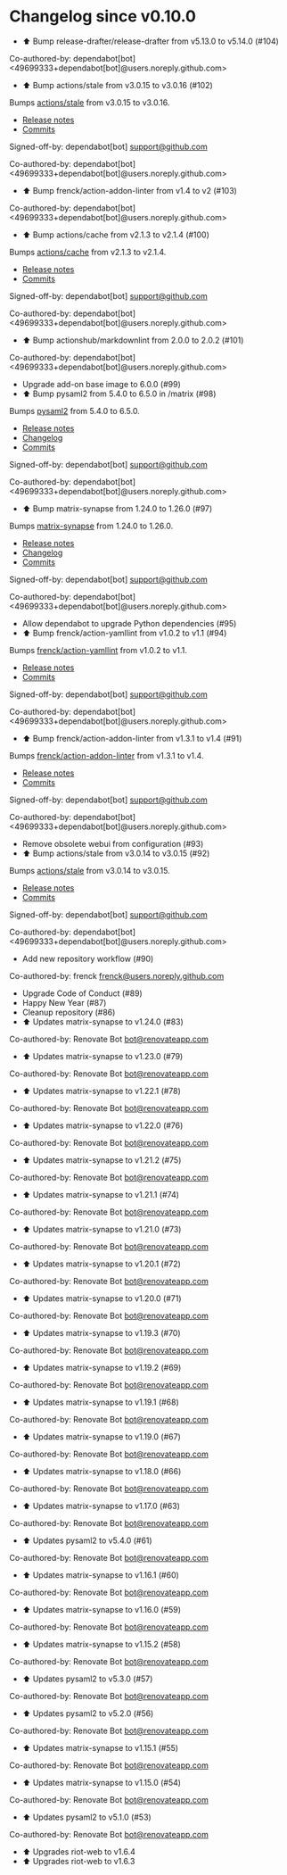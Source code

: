 # Changelog since v0.10.0
- ⬆️ Bump release-drafter/release-drafter from v5.13.0 to v5.14.0 (#104)

Co-authored-by: dependabot[bot] <49699333+dependabot[bot]@users.noreply.github.com> 
- ⬆️ Bump actions/stale from v3.0.15 to v3.0.16 (#102)

Bumps [actions/stale](https://github.com/actions/stale) from v3.0.15 to v3.0.16.
- [Release notes](https://github.com/actions/stale/releases)
- [Commits](https://github.com/actions/stale/compare/v3.0.15...9d6f46564a515a9ea11e7762ab3957ee58ca50da)

Signed-off-by: dependabot[bot] <support@github.com>

Co-authored-by: dependabot[bot] <49699333+dependabot[bot]@users.noreply.github.com> 
- ⬆️ Bump frenck/action-addon-linter from v1.4 to v2 (#103)

Co-authored-by: dependabot[bot] <49699333+dependabot[bot]@users.noreply.github.com> 
- ⬆️ Bump actions/cache from v2.1.3 to v2.1.4 (#100)

Bumps [actions/cache](https://github.com/actions/cache) from v2.1.3 to v2.1.4.
- [Release notes](https://github.com/actions/cache/releases)
- [Commits](https://github.com/actions/cache/compare/v2.1.3...26968a09c0ea4f3e233fdddbafd1166051a095f6)

Signed-off-by: dependabot[bot] <support@github.com>

Co-authored-by: dependabot[bot] <49699333+dependabot[bot]@users.noreply.github.com> 
- ⬆️ Bump actionshub/markdownlint from 2.0.0 to 2.0.2 (#101)

Co-authored-by: dependabot[bot] <49699333+dependabot[bot]@users.noreply.github.com> 
- Upgrade add-on base image to 6.0.0 (#99) 
- ⬆️ Bump pysaml2 from 5.4.0 to 6.5.0 in /matrix (#98)

Bumps [pysaml2](https://github.com/IdentityPython/pysaml2) from 5.4.0 to 6.5.0.
- [Release notes](https://github.com/IdentityPython/pysaml2/releases)
- [Changelog](https://github.com/IdentityPython/pysaml2/blob/master/CHANGELOG.md)
- [Commits](https://github.com/IdentityPython/pysaml2/compare/v5.4.0...v6.5.0)

Signed-off-by: dependabot[bot] <support@github.com>

Co-authored-by: dependabot[bot] <49699333+dependabot[bot]@users.noreply.github.com> 
- ⬆️ Bump matrix-synapse from 1.24.0 to 1.26.0 (#97)

Bumps [matrix-synapse](https://github.com/matrix-org/synapse) from 1.24.0 to 1.26.0.
- [Release notes](https://github.com/matrix-org/synapse/releases)
- [Changelog](https://github.com/matrix-org/synapse/blob/develop/CHANGES.md)
- [Commits](https://github.com/matrix-org/synapse/compare/v1.24.0...v1.26.0)

Signed-off-by: dependabot[bot] <support@github.com>

Co-authored-by: dependabot[bot] <49699333+dependabot[bot]@users.noreply.github.com> 
- Allow dependabot to upgrade Python dependencies (#95) 
- ⬆️ Bump frenck/action-yamllint from v1.0.2 to v1.1 (#94)

Bumps [frenck/action-yamllint](https://github.com/frenck/action-yamllint) from v1.0.2 to v1.1.
- [Release notes](https://github.com/frenck/action-yamllint/releases)
- [Commits](https://github.com/frenck/action-yamllint/compare/v1.0.2...e21bcc770907b7207a05453ca9f1eb7129c945d1)

Signed-off-by: dependabot[bot] <support@github.com>

Co-authored-by: dependabot[bot] <49699333+dependabot[bot]@users.noreply.github.com> 
- ⬆️ Bump frenck/action-addon-linter from v1.3.1 to v1.4 (#91)

Bumps [frenck/action-addon-linter](https://github.com/frenck/action-addon-linter) from v1.3.1 to v1.4.
- [Release notes](https://github.com/frenck/action-addon-linter/releases)
- [Commits](https://github.com/frenck/action-addon-linter/compare/v1.3.1...c82c5e9ca0ce5fc9b15756f1c0e39531b95d11b0)

Signed-off-by: dependabot[bot] <support@github.com>

Co-authored-by: dependabot[bot] <49699333+dependabot[bot]@users.noreply.github.com> 
- Remove obsolete webui from configuration (#93) 
- ⬆️ Bump actions/stale from v3.0.14 to v3.0.15 (#92)

Bumps [actions/stale](https://github.com/actions/stale) from v3.0.14 to v3.0.15.
- [Release notes](https://github.com/actions/stale/releases)
- [Commits](https://github.com/actions/stale/compare/v3.0.14...86561461b92875de77a8b2d2e75f004c826e8f45)

Signed-off-by: dependabot[bot] <support@github.com>

Co-authored-by: dependabot[bot] <49699333+dependabot[bot]@users.noreply.github.com> 
- Add new repository workflow (#90)

Co-authored-by: frenck <frenck@users.noreply.github.com> 
- Upgrade Code of Conduct (#89) 
- Happy New Year (#87) 
- Cleanup repository (#86) 
- ⬆ Updates matrix-synapse to v1.24.0 (#83)

Co-authored-by: Renovate Bot <bot@renovateapp.com> 
- ⬆️ Updates matrix-synapse to v1.23.0 (#79)

Co-authored-by: Renovate Bot <bot@renovateapp.com> 
- ⬆ Updates matrix-synapse to v1.22.1 (#78)

Co-authored-by: Renovate Bot <bot@renovateapp.com> 
- ⬆ Updates matrix-synapse to v1.22.0 (#76)

Co-authored-by: Renovate Bot <bot@renovateapp.com> 
- ⬆ Updates matrix-synapse to v1.21.2 (#75)

Co-authored-by: Renovate Bot <bot@renovateapp.com> 
- ⬆ Updates matrix-synapse to v1.21.1 (#74)

Co-authored-by: Renovate Bot <bot@renovateapp.com> 
- ⬆ Updates matrix-synapse to v1.21.0 (#73)

Co-authored-by: Renovate Bot <bot@renovateapp.com> 
- ⬆ Updates matrix-synapse to v1.20.1 (#72)

Co-authored-by: Renovate Bot <bot@renovateapp.com> 
- ⬆ Updates matrix-synapse to v1.20.0 (#71)

Co-authored-by: Renovate Bot <bot@renovateapp.com> 
- ⬆ Updates matrix-synapse to v1.19.3 (#70)

Co-authored-by: Renovate Bot <bot@renovateapp.com> 
- ⬆ Updates matrix-synapse to v1.19.2 (#69)

Co-authored-by: Renovate Bot <bot@renovateapp.com> 
- ⬆ Updates matrix-synapse to v1.19.1 (#68)

Co-authored-by: Renovate Bot <bot@renovateapp.com> 
- ⬆ Updates matrix-synapse to v1.19.0 (#67)

Co-authored-by: Renovate Bot <bot@renovateapp.com> 
- ⬆ Updates matrix-synapse to v1.18.0 (#66)

Co-authored-by: Renovate Bot <bot@renovateapp.com> 
- ⬆ Updates matrix-synapse to v1.17.0 (#63)

Co-authored-by: Renovate Bot <bot@renovateapp.com> 
- ⬆ Updates pysaml2 to v5.4.0 (#61)

Co-authored-by: Renovate Bot <bot@renovateapp.com> 
- ⬆ Updates matrix-synapse to v1.16.1 (#60)

Co-authored-by: Renovate Bot <bot@renovateapp.com> 
- ⬆ Updates matrix-synapse to v1.16.0 (#59)

Co-authored-by: Renovate Bot <bot@renovateapp.com> 
- ⬆ Updates matrix-synapse to v1.15.2 (#58)

Co-authored-by: Renovate Bot <bot@renovateapp.com> 
- ⬆ Updates pysaml2 to v5.3.0 (#57)

Co-authored-by: Renovate Bot <bot@renovateapp.com> 
- ⬆ Updates pysaml2 to v5.2.0 (#56)

Co-authored-by: Renovate Bot <bot@renovateapp.com> 
- ⬆ Updates matrix-synapse to v1.15.1 (#55)

Co-authored-by: Renovate Bot <bot@renovateapp.com> 
- ⬆ Updates matrix-synapse to v1.15.0 (#54)

Co-authored-by: Renovate Bot <bot@renovateapp.com> 
- ⬆ Updates pysaml2 to v5.1.0 (#53)

Co-authored-by: Renovate Bot <bot@renovateapp.com> 
- ⬆ Upgrades riot-web to v1.6.4 
- ⬆ Upgrades riot-web to v1.6.3 
